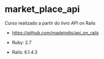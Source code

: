 # market_place_api
Curso realizado a partir do livro API on Rails
- https://github.com/madeindjs/api_on_rails

- Ruby: 2.7
- Rails: 6.1.4.3
